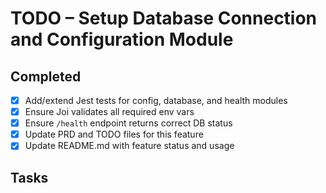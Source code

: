 # TODO – Setup Database Connection and Configuration Module

## Completed
- [x] Add/extend Jest tests for config, database, and health modules
- [x] Ensure Joi validates all required env vars
- [x] Ensure `/health` endpoint returns correct DB status
- [x] Update PRD and TODO files for this feature
- [x] Update README.md with feature status and usage

## Tasks

